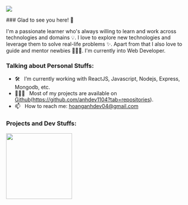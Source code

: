 <p align="start">
<img src="https://komarev.com/ghpvc/?username=anhdev1104"><img>
</p>
### Glad to see you here! 👋

I'm a passionate learner who's always willing to learn and work across technologies and domains 💡. I love to explore new technologies and leverage them to solve real-life problems ✨. Apart from that I also love to guide and mentor newbies 👨🏻‍💻. I'm currently into Web Developer.

### Talking about Personal Stuffs:

- 🛠 &nbsp; I’m currently working with ReactJS, Javascript, Nodejs, Express, Mongodb, etc.
- 👨🏻‍💻 &nbsp; Most of my projects are available on [Github]([https://github.com/anhdev1104])(https://github.com/anhdev1104?tab=repositories).
- 📫 &nbsp; How to reach me: hoanganhdev04@gmail.com


### Projects and Dev Stuffs:

<img height="180em" src="https://github-readme-stats.vercel.app/api?username=anhdev1104&show_icons=true&hide_border=true&&count_private=true&include_all_commits=true" />
